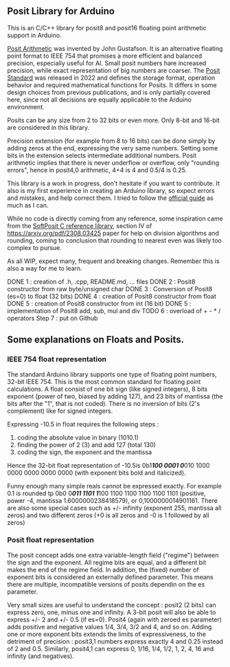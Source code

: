 ## Posit Library for Arduino

This is an C/C++ library for posit8 and posit16 floating point arithmetic support in Arduino.

[Posit Arithmetic](https://posithub.org/docs/Posits4.pdf) was invented by John Gustafson. It is an alternative floating point format to IEEE 754 that promises a more efficient and balanced precision, especially useful for AI. Small posit numbers hare increased precision, while exact representation of big numbers are coarser. The [Posit Standard](https://posithub.org/docs/posit_standard-2.pdf) was released in 2022 and defines the storage format, operation behavior and required mathematical functions for Posits. It differs in some design choices from previous publications, and is only partially covered here, since not all decisions are equally applicable to the Arduino environment.

Posits can be any size from 2 to 32 bits or even more. Only 8-bit and 16-bit are considered in this library.

Precision extension (for example from 8 to 16 bits) can be done simply by adding zeros at the end, expressing the very same numbers. Setting some bits in the extension selects intermediate additional numbers. Posit arithmetic implies that there is never underflow or overflow, only "rounding errors", hence in posit4,0 arithmetic, 4+4 is 4 and 0.5/4 is 0.25. 

This library is a work in progress, don't hesitate if you want to contribute. It also is my first experience in creating an Arduino library, so expect errors and mistakes, and help correct them. I tried to follow the [official guide](https://docs.arduino.cc/learn/contributions/) as much as I can.

While no code is directly coming from any reference, some inspiration came from the [SoftPosit C reference library](https://gitlab.com/cerlane/SoftPosit), section IV of https://arxiv.org/pdf/2308.03425 paper for help on division algorithms and rounding, coming to conclusion that rounding to nearest even was likely too complex to pursue.

As all WIP, expect many, frequent and breaking changes. Remember this is also a way for me to learn.

DONE 1 : creation of .h, .cpp, README.md, ... files
DONE 2 : Posit8 constructor from raw byte/unsigned char
DONE 3 : Conversion of Posit8 (es=0) to float (32 bits)
DONE 4 : creation of Posit8 constructor from float
DONE 5 : creation of Posit8 constructor from int (16 bit)
DONE 5 : implementation of Posit8 add, sub, mul and div
TODO 6 : overload of + - * / operators
Step 7 : put on Github

## Some explanations on Floats and Posits.
### IEEE 754 float representation
The standard Arduino library supports one type of floating point numbers, 32-bit IEEE 754. This is the most common standard for floating point calculations. A float consist of one bit sign (like signed integers), 8 bits exponent (power of two, biased by adding 127), and 23 bits of mantissa (the bits after the "1", that is not coded). There is no inversion of bits (2's complement) like for signed integers.

Expressing -10.5 in float requires the following steps :
1. coding the absolute value in binary (1010.1)
2. finding the power of 2 (3) and add 127 (total 130)
3. coding the sign, the exponent and the mantissa

Hence the 32-bit float representation of -10.5is 0b1***100 0001 0***010 1000 0000 0000 0000 0000 (with exponent bits bold and italicized). 

Funny enough many simple reals cannot be expressed exactly. For example 0.1 is rounded tp 0b0 0***011 1101 1***100 1100 1100 1100 1100 1101 (positive, power -4, mantissa 1.6000000238418579), or 0,1000000014901161. There are also some special cases such as +/- infinity (exponent 255, mantissa all zeros) and two different zeros (+0 is all zeros and -0 is 1 followed by all zeros)

### Posit float representation
The posit concept adds one extra variable-length field ("regime") between the sign and the exponent. All regime bits are equal, and a different bit makes the end of the regime field. In addition, the (fixed) number of exponent bits is considered an externally defined parameter. This means there are multiple, incompatible versions of posits dependin on the es parameter.

Very small sizes are useful to understand the concept : posit2 (2 bits) can express zero, one, minus one and infinity. A 3-bit posit will also be able to express +/- 2 and +/- 0.5 (if es=0). Posit4 (again with zeroed es parameter) adds positive and negative values 1/4, 3/4, 3/2 and 4, and so on. Adding one or more exponent bits extends the limits of expressiveness, to the detriment of precision : posit3,1 numbers express exactly 4 and 0.25 instead of 2 and 0.5. Similarly, posit4,1 can express 0, 1/16, 1/4, 1/2, 1, 2, 4, 16 and infinity (and negatives).
